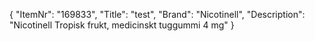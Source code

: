 {
  "ItemNr": "169833",
  "Title": "test",
  "Brand": "Nicotinell",
  "Description": "Nicotinell Tropisk frukt, medicinskt tuggummi 4 mg"
}
